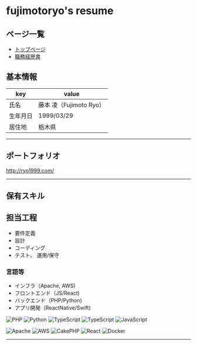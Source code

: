 # fujimotoryo's resume

## ページ一覧

- [トップページ](https://ryofujimotox.github.io/resume/)  
- [職務経歴書](https://ryofujimotox.github.io/resume/work_history)  


## 基本情報

|key|value|
|---|---|
|氏名|藤本 凌（Fujimoto Ryo）|
|生年月日|1999/03/29|
|居住地|栃木県|

---

## ポートフォリオ

http://ryo1999.com/

---

## 保有スキル

## 担当工程

- 要件定義
- 設計 
- コーディング
- テスト、 運用/保守


### 言語等

- インフラ（Apache, AWS)
- フロントエンド（JS/React)
- バックエンド（PHP/Python)
- アプリ開発（ReactNative/Swift)

<p>
<img alt="PHP" src="https://img.shields.io/badge/PHP-ccc.svg?logo=php&style=flat">
  <img alt="Python" src="https://img.shields.io/badge/-Python-3776AB?style=flat-square&logo=Python&logoColor=white" />



  <img alt="TypeScript" src="https://img.shields.io/badge/-TypeScript-007ACC?style=flat-square&logo=typescript&logoColor=white" />


  <img alt="TypeScript" src="https://img.shields.io/badge/-TypeScript-007ACC?style=flat-square&logo=typescript&logoColor=white" />
  <img alt="JavaScript" src="https://img.shields.io/badge/-JavaScript-F7DF1E?style=flat-square&logo=JavaScript&logoColor=white" />
</p>

<p>
<img alt="Apache" src="https://img.shields.io/badge/-Apache-D22128.svg?logo=apache&style=flat">
<img alt="AWS" src="https://img.shields.io/badge/-Amazon%20AWS-232F3E.svg?logo=amazon-aws&style=flat">

<img alt="CakePHP" src="https://img.shields.io/badge/-CakePHP-D3DC43.svg?logo=cakephp&style=flat">

  <img alt="React" src="https://img.shields.io/badge/-React-45b8d8?style=flat-square&logo=react&logoColor=white" />

  <img alt="Docker" src="https://img.shields.io/badge/-Docker-46a2f1?style=flat-square&logo=docker&logoColor=white" />
</p>

---